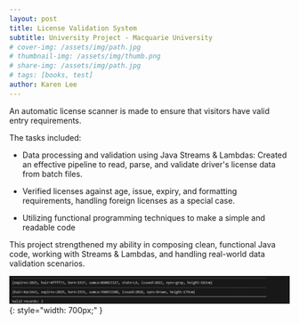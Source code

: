 ```yaml
---
layout: post
title: License Validation System
subtitle: University Project - Macquarie University 
# cover-img: /assets/img/path.jpg
# thumbnail-img: /assets/img/thumb.png
# share-img: /assets/img/path.jpg
# tags: [books, test]
author: Karen Lee
---
```


An automatic license scanner is made to ensure that visitors have valid entry requirements. 

The tasks included:

- Data processing and validation using Java Streams & Lambdas: Created an effective pipeline to read, parse, and validate driver's license data from batch files.

- Verified licenses against age, issue, expiry, and formatting requirements, handling foreign licenses as a special case.

- Utilizing functional programming techniques to make a simple and readable code 

This project strengthened my ability in composing clean, functional Java code, working with Streams & Lambdas, and handling real-world data validation scenarios.

![License Scanner Image](/assets/img/licenseScanner.png){: style="width: 700px;" }